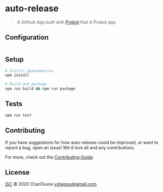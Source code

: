 # auto-release

> A GitHub App built with [Probot](https://github.com/probot/probot) that A Probot app

## Configuration

```yml
```

## Setup

```sh
# Install dependencies
npm install

# Build and package
npm run build && npm run package
```

## Tests

```sh
npm run test
```

## Contributing

If you have suggestions for how auto-release could be improved, or want to report a bug, open an issue! We'd love all and any contributions.

For more, check out the [Contributing Guide](CONTRIBUTING.md).

## License

[ISC](LICENSE) © 2020 ChanTsune <yshegou@gmail.com>
